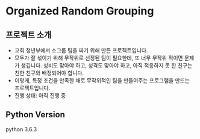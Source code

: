 # Organized Random Grouping

## 프로젝트 소개

- 교회 청년부에서 소그룹 팀을 짜기 위해 만든 프로젝트입니다. 
- 모두가 잘 섞이기 위해 무작위로 선정된 팀이 필요한데, 또 너무 무작위 적이면 문제가 생깁니다. 성비도 맞아야 하고, 성격도 맞아야 하고, 아직 적응하지 못 한 친구는 친한 친구와 배정되어야 합니다.
- 이렇게, 특정 조건을 만족한 채로 무작위적인 팀을 만들어주는 프로그램을 만드는 프로젝트입니다.
- 진행 상태: 아직 진행 중

## Python Version
python 3.6.3

